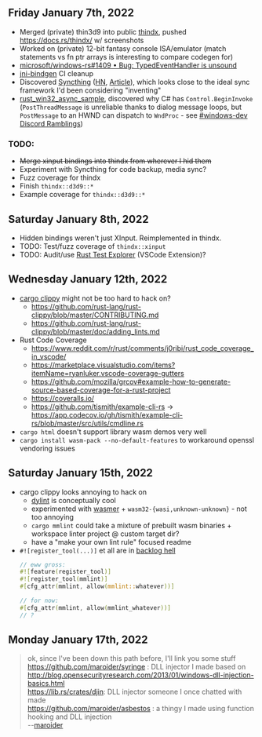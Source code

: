 ## Friday January 7th, 2022
*   Merged (private) thin3d9 into public [thindx](https://github.com/MaulingMonkey/thindx), pushed <https://docs.rs/thindx/> w/ screenshots
*   Worked on (private) 12-bit fantasy console ISA/emulator (match statements vs fn ptr arrays is interesting to compare codegen for)
*   [microsoft/windows-rs#1409 • Bug: TypedEventHandler is unsound](https://github.com/microsoft/windows-rs/issues/1409)
*   [jni-bindgen](https://github.com/MaulingMonkey/jni-bindgen) CI cleanup
*   Discovered [Syncthing](https://syncthing.net/) \([HN](https://news.ycombinator.com/item?id=29837696), [Article](https://tonsky.me/blog/syncthing/)\),
    which looks close to the ideal sync framework I'd been considering "inventing"
*   [rust_win32_async_sample](https://github.com/MaulingMonkey/rust_win32_async_sample/blob/master/src/main.rs), discovered why C# has `Control.BeginInvoke`
    \(`PostThreadMessage`  is unreliable thanks to dialog message loops, but `PostMessage` to an HWND can dispatch to `WndProc` - see [#windows-dev Discord Ramblings](https://discord.com/channels/273534239310479360/583054410670669833/928069858682355733)\)

### TODO:
*   ~~Merge xinput bindings into thindx from wherever I hid them~~
*   Experiment with Syncthing for code backup, media sync?
*   Fuzz coverage for thindx
*   Finish `thindx::d3d9::*`
*   Example coverage for `thindx::d3d9::*`



## Saturday January 8th, 2022
*   Hidden bindings weren't just XInput.  Reimplemented in thindx.
*   TODO: Test/fuzz coverage of `thindx::xinput`
*   TODO: Audit/use [Rust Test Explorer](https://marketplace.visualstudio.com/items?itemName=swellaby.vscode-rust-test-adapter&ssr=false#overview) (VSCode Extension)?



## Wednesday January 12th, 2022
*   [cargo clippy](https://github.com/rust-lang/rust-clippy) might not be too hard to hack on?
    *   <https://github.com/rust-lang/rust-clippy/blob/master/CONTRIBUTING.md>
    *   <https://github.com/rust-lang/rust-clippy/blob/master/doc/adding_lints.md>
*   Rust Code Coverage
    *   <https://www.reddit.com/r/rust/comments/j0ribi/rust_code_coverage_in_vscode/>
    *   <https://marketplace.visualstudio.com/items?itemName=ryanluker.vscode-coverage-gutters>
    *   <https://github.com/mozilla/grcov#example-how-to-generate-source-based-coverage-for-a-rust-project>
    *   <https://coveralls.io/>
    *   <https://github.com/tismith/example-cli-rs> -> <https://app.codecov.io/gh/tismith/example-cli-rs/blob/master/src/utils/cmdline.rs>
*   `cargo html` doesn't support library wasm demos very well
*   `cargo install wasm-pack --no-default-features` to workaround openssl vendoring issues



## Saturday January 15th, 2022
*   cargo clippy looks annoying to hack on
    *   [dylint](https://lib.rs/crates/dylint) is conceptually cool
    *   experimented with [wasmer](https://docs.rs/wasmer/2.0.0/wasmer/) + `wasm32-{wasi,unknown-unknown}` - not too annoying
    *   `cargo mmlint` could take a mixture of prebuilt wasm binaries + workspace linter project @ custom target dir?
    *   have a "make your own lint rule" focused readme
*   `#![register_tool(...)]` et all are in [backlog hell](https://github.com/rust-lang/rust/issues/66079)
    ```rust
    // eww gross:
    #![feature(register_tool)]
    #![register_tool(mmlint)]
    #[cfg_attr(mmlint, allow(mmlint::whatever))]
    
    // for now:
    #[cfg_attr(mmlint, allow(mmlint_whatever))]
    // ?
    ```



## Monday January 17th, 2022

> ok, since I've been down this path before, I'll link you some stuff <br>
> https://github.com/maroider/syringe : DLL injector I made based on http://blog.opensecurityresearch.com/2013/01/windows-dll-injection-basics.html <br>
> https://lib.rs/crates/djin: DLL injector someone I once chatted with made <br>
> https://github.com/maroider/asbestos :  a thingy I made using function hooking and DLL injection <br>
> --[maroider](https://discord.com/channels/273534239310479360/583054410670669833/932415966518853712) <br>

